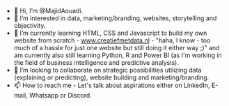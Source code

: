 - 👋 Hi, I’m @MajidAouadi. 
- 👀 I’m interested in data, marketing/branding, websites, storytelling and objectivity. 
- 🌱 I’m currently learning HTML, CSS and Javascript to build my own website from scratch - www.creatiefmetdata.nl - "haha, I know - too much of a hassle for just one website but still doing it either way ;)" and am currently also still learning Python, R and Power BI (as I'm working in the field of business intelligence and predictive analysis). 
- 💞️ I’m looking to collaborate on strategic possibilities utilizing data (explaining or predicting), website building and marketing/branding. 
- 📫 How to reach me - Let's talk about aspirations either on LinkedIn, E-mail, Whatsapp or Discord.  

<!---
MajidAouadi/MajidAouadi is a ✨ special ✨ repository because its `README.md` (this file) appears on your GitHub profile.
You can click the Preview link to take a look at your changes.
--->

